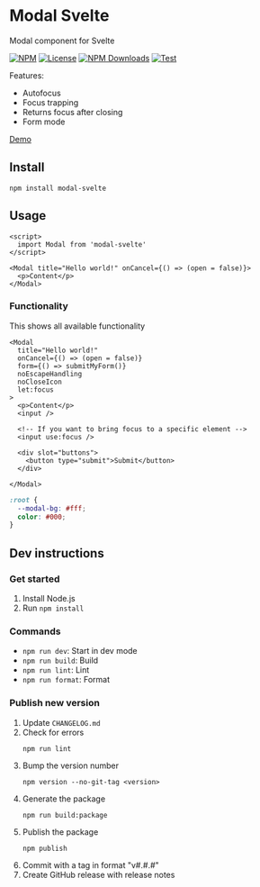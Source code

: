 # Modal Svelte

Modal component for Svelte

[![NPM](https://img.shields.io/npm/v/modal-svelte.svg)](https://npmjs.com/package/modal-svelte)
[![License](https://img.shields.io/npm/l/modal-svelte.svg)](LICENSE)
[![NPM Downloads](https://img.shields.io/npm/dm/modal-svelte.svg)](https://npmjs.com/package/modal-svelte)
[![Test](https://github.com/probablykasper/modal-svelte/actions/workflows/test.yml/badge.svg)](https://github.com/probablykasper/modal-svelte/actions/workflows/test.yml)

Features:

- Autofocus
- Focus trapping
- Returns focus after closing
- Form mode

[Demo](https://modal-svelte.kasper.space/)

## Install

```
npm install modal-svelte
```

## Usage

```svelte
<script>
  import Modal from 'modal-svelte'
</script>

<Modal title="Hello world!" onCancel={() => (open = false)}>
  <p>Content</p>
</Modal>
```
  

### Functionality

This shows all available functionality

```svelte
<Modal
  title="Hello world!"
  onCancel={() => (open = false)}
  form={() => submitMyForm()}
  noEscapeHandling
  noCloseIcon
  let:focus
>
  <p>Content</p>
  <input />

  <!-- If you want to bring focus to a specific element -->
  <input use:focus />

  <div slot="buttons">
    <button type="submit">Submit</button>
  </div>

</Modal>
```

```css
:root {
  --modal-bg: #fff;
  color: #000;
}
```

## Dev instructions

### Get started

1. Install Node.js
2. Run `npm install`

### Commands

- `npm run dev`: Start in dev mode
- `npm run build`: Build
- `npm run lint`: Lint
- `npm run format`: Format

### Publish new version

1. Update `CHANGELOG.md`
2. Check for errors
    ```
    npm run lint
    ```
3. Bump the version number
    ```
    npm version --no-git-tag <version>
    ```
4. Generate the package
    ```
    npm run build:package
    ```
5. Publish the package
    ```
    npm publish
    ```
6. Commit with a tag in format "v#.#.#"
7. Create GitHub release with release notes
